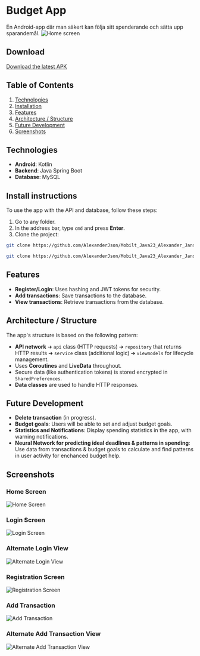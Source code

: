 # Budget App

En Android-app där man säkert kan följa sitt spenderande och sätta upp sparandemål.
![Home screen](./images/addTransaction(2).png)

## Download
[Download the latest APK](https://github.com/username/repository/releases/latest)



## Table of Contents

1. [Technologies](#technologies)
2. [Installation](#install-instructions)
3. [Features](#features)
4. [Architecture / Structure](#architecture--structure)
5. [Future Development](#future-development)
6. [Screenshots](#screenshots)


## Technologies
- **Android**: Kotlin
- **Backend**: Java Spring Boot
- **Database**: MySQL

## Install instructions
To use the app with the API and database, follow these steps:

1. Go to any folder.
2. In the address bar, type `cmd` and press **Enter**.
3. Clone the project:
   
```bash
git clone https://github.com/AlexanderJson/Mobilt_Java23_Alexander_Jansson_API_intergration_v4
```

```bash
git clone https://github.com/AlexanderJson/Mobilt_Java23_Alexander_Jansson_API_intergrationv4-SPRING_API
```

## Features
- **Register/Login**: Uses hashing and JWT tokens for security.
- **Add transactions**: Save transactions to the database.
- **View transactions**: Retrieve transactions from the database.

## Architecture / Structure
The app's structure is based on the following pattern:

- **API network** ➔ `api` class (HTTP requests) ➔ `repository` that returns HTTP results ➔ `service` class (additional logic) ➔ `viewmodels` for lifecycle management.
- Uses **Coroutines** and **LiveData** throughout.
- Secure data (like authentication tokens) is stored encrypted in `SharedPreferences`.
- **Data classes** are used to handle HTTP responses.

## Future Development
- **Delete transaction** (in progress).
- **Budget goals**: Users will be able to set and adjust budget goals.
- **Statistics and Notifications**: Display spending statistics in the app, with warning notifications.
- **Neural Network for predicting ideal deadlines & patterns in spending**: Use data from transactions & budget goals to calculate and find patterns in user activity for enchanced budget help.


## Screenshots

### Home Screen
![Home Screen](./images/home.png)

### Login Screen
![Login Screen](./images/login(1).png)

### Alternate Login View
![Alternate Login View](./images/login(2).png)

### Registration Screen
![Registration Screen](./images/register.png)

### Add Transaction
![Add Transaction](./images/addTransaction.png)

### Alternate Add Transaction View
![Alternate Add Transaction View](./images/addTransaction(2).png)
